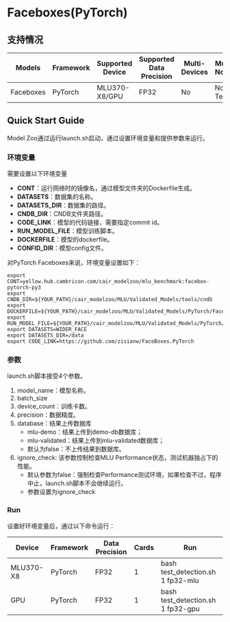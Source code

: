 # Faceboxes(PyTorch)

## 支持情况

| Models      | Framework | Supported Device | Supported Data Precision | Multi-Devices | Multi-Nodes |
| ----------- | --------- | ------------- | ------------------------ | ---------- | ----------- |
| Faceboxes | PyTorch   | MLU370-X8/GPU     | FP32                     | No         | Not Tested  |

## Quick Start Guide

Model Zoo通过运行launch.sh启动，通过设置环境变量和提供参数来运行。

### 环境变量

需要设置以下环境变量

- **CONT**：运行网络时的镜像名，通过模型文件夹的Dockerfile生成。
- **DATASETS**：数据集的名称。
- **DATASETS_DIR**：数据集的路径。
- **CNDB_DIR**：CNDB文件夹路径。
- **CODE_LINK**：模型的代码链接，需要指定commit id。
- **RUN_MODEL_FILE**：模型训练脚本。
- **DOCKERFILE**：模型的dockerfile。
- **CONFID_DIR**：模型config文件。

对PyTorch Faceboxes来说，环境变量设置如下：

```plaintext
export CONT=yellow.hub.cambricon.com/cair_modelzoo/mlu_benchmark:facebox-pytorch-py3
export CNDB_DIR=${YOUR_PATH}/cair_modelzoo/MLU/Validated_Models/tools/cndb
export DOCKERFILE=${YOUR_PATH}/cair_modelzoo/MLU/Validated_Models/PyTorch/FaceBox/Dockerfile 
export RUN_MODEL_FILE=${YOUR_PATH}/cair_modelzoo/MLU/Validated_Models/PyTorch/MobileNetV3/facebox_performance.sh
export DATASETS=WIDER_FACE
export DATASETS_DIR=/data
export CODE_LINK=https://github.com/zisianw/FaceBoxes.PyTorch
```

### 参数
launch.sh脚本接受4个参数。
1. model_name：模型名称。
2. batch_size
3. device_count：训练卡数。
4. precision：数据精度。
5. database：结果上传数据库
    - mlu-demo：结果上传到demo-db数据库；
    - mlu-validated：结果上传到mlu-validated数据库；
    - 默认为false：不上传结果到数据库。
6. ignore_check: 该参数控制检查MLU Performance状态，测试机器独占下的性能。
    - 默认参数为false：强制检查Performance测试环境，如果检查不过，程序中止，launch.sh脚本不会继续运行。
    - 参数设置为ignore_check

### Run

设置好环境变量后，通过以下命令运行：

| Device       | Framework | Data Precision | Cards | Run                                                  |
| --------- | --------- | -------------- | ----- | ---------------------------------------------------- |
| MLU370-X8 | PyTorch   | FP32           | 1     | bash test_detection.sh 1 fp32-mlu |
| GPU | PyTorch   | FP32           | 1     | bash test_detection.sh 1 fp32-gpu |
